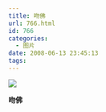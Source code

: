 ```yaml
---
title: 吻佛
url: 766.html
id: 766
categories:
  - 图片
date: 2008-06-13 23:45:13
tags:
---
```


![](http://photo.guolaijie.com/rooufer/attachments/month_0806/x200861323451.jpg)  

**吻佛**